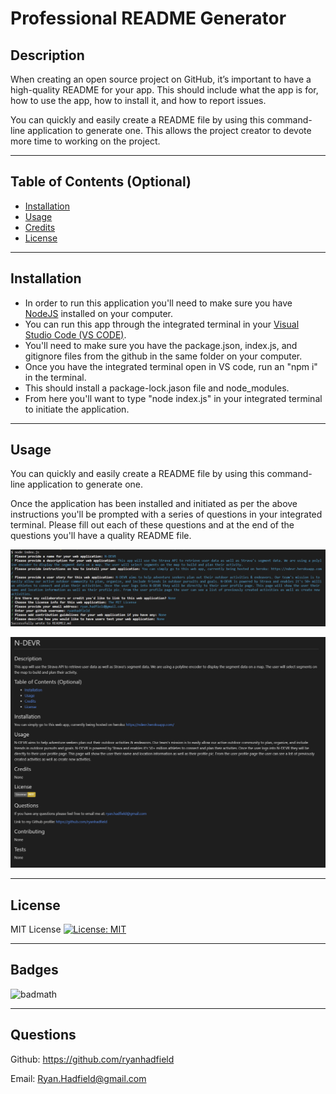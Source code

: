 # Professional README Generator

## Description

When creating an open source project on GitHub, it’s important to have a high-quality README for your app. This should include what the app is for, how to use the app, how to install it, and how to report issues.

You can quickly and easily create a README file by using this command-line application to generate one. This allows the project creator to devote more time to working on the project.

---

## Table of Contents (Optional)

- [Installation](#installation)
- [Usage](#usage)
- [Credits](#credits)
- [License](#license)

---

## Installation

- In order to run this application you'll need to make sure you have [NodeJS](https://nodejs.org/en/) installed on your computer.
- You can run this app through the integrated terminal in your [Visual Studio Code (VS CODE)](https://code.visualstudio.com/).
- You'll need to make sure you have the package.json, index.js, and gitignore files from the github in the same folder on your computer.
- Once you have the integrated terminal open in VS code, run an "npm i" in the terminal.
- This should install a package-lock.jason file and node_modules.
- From here you'll want to type "node index.js" in your integrated terminal to initiate the application.

---

## Usage

You can quickly and easily create a README file by using this command-line application to generate one.

Once the application has been installed and initiated as per the above instructions you'll be prompted with a series of questions in your integrated terminal. Please fill out each of these questions and at the end of the questions you'll have a quality README file.


![alt text](assets/images/readmeinterminal.png)

![alt text](assets/images/testReadMe.png)

---

## License

MIT License [![License: MIT](https://img.shields.io/badge/License-MIT-yellow.svg)](https://opensource.org/licenses/MIT)

---

## Badges

![badmath](https://img.shields.io/github/languages/top/nielsenjared/badmath)

---

## Questions

Github: https://github.com/ryanhadfield

Email: Ryan.Hadfield@gmail.com